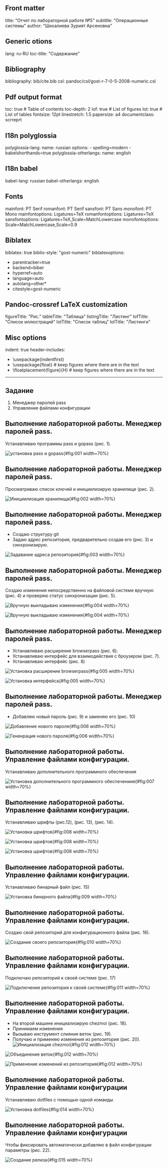 
## Front matter
title: "Отчет по лабораторной работе №5"
subtitle: "Операционные системы"
author: "Шихалиева Зурият Арсеновна"

## Generic otions
lang: ru-RU
toc-title: "Содержание"

## Bibliography
bibliography: bib/cite.bib
csl: pandoc/csl/gost-r-7-0-5-2008-numeric.csl

## Pdf output format
toc: true # Table of contents
toc-depth: 2
lof: true # List of figures
lot: true # List of tables
fontsize: 12pt
linestretch: 1.5
papersize: a4
documentclass: scrreprt
## I18n polyglossia
polyglossia-lang:
  name: russian
  options:
	- spelling=modern
	- babelshorthands=true
polyglossia-otherlangs:
  name: english
## I18n babel
babel-lang: russian
babel-otherlangs: english
## Fonts
mainfont: PT Serif
romanfont: PT Serif
sansfont: PT Sans
monofont: PT Mono
mainfontoptions: Ligatures=TeX
romanfontoptions: Ligatures=TeX
sansfontoptions: Ligatures=TeX,Scale=MatchLowercase
monofontoptions: Scale=MatchLowercase,Scale=0.9
## Biblatex
biblatex: true
biblio-style: "gost-numeric"
biblatexoptions:
  - parentracker=true
  - backend=biber
  - hyperref=auto
  - language=auto
  - autolang=other*
  - citestyle=gost-numeric
## Pandoc-crossref LaTeX customization
figureTitle: "Рис."
tableTitle: "Таблица"
listingTitle: "Листинг"
lofTitle: "Список иллюстраций"
lotTitle: "Список таблиц"
lolTitle: "Листинги"
## Misc options
indent: true
header-includes:
  - \usepackage{indentfirst}
  - \usepackage{float} # keep figures where there are in the text
  - \floatplacement{figure}{H} # keep figures where there are in the text
---

## Задание

1. Менеджер паролей pass 
2. Управление файлами конфигурации

## Выполнение лабораторной работы. Менеджер паролей pass.

Устанавливаю программы pass и gopass (рис. 1). 

![установка pass и gopass](image/1.png){#fig:001 width=70%}


## Выполнение лабораторной работы. Менеджер паролей pass. 

Просматриваю список ключей и инициилизирую хранилище (рис. 2).

![Инициилизация хранилища](image/2.png){#fig:002 width=70%}


## Выполнение лабораторной работы. Менеджер паролей pass.

- Создаю структуру git
- Задаю адрес репозитория, предварительно создав его (рис. 3) и синхронизирую.

![Задавание адреса репозитория](image/3.png){#fig:003 width=70%}


## Выполнение лабораторной работы. Менеджер паролей pass. 

Создаю изменения непосредственно на файловой системе вручную (рис. 4) и проверяю статус синхронизации (рис. 5).

![Вручную выкладываю изменения](image/4.png){#fig:004 width=70%}

![Вручную выкладываю изменения](image/5.png){#fig:004 width=70%}


## Выполнение лабораторной работы. Менеджер паролей pass.

- Устанавливаю расширение browserpass (рис. 6).
- Устанавливаю интерфейс для взаимодействия с броузером (рис. 7).
- Устанавливаю интерфейс (рис. 8)
 
![Установка расширение browserpass](image/6.png){#fig:005 width=70%}

![Установка интерфейса](image/7.png){#fig:005 width=70%}


## Выполнение лабораторной работы. Менеджер паролей pass.

- Добавляю новый пароль (рис. 9) и заменяю его (рис. 10)

![Добавление нового пароля](image/9.png){#fig:006 width=70%}

![Гененрация нового пароля](image/10.png){#fig:006 width=70%}


## Выполнение лабораторной работы. Управление файлами конфигурации.

Устанавливаю дополнительного программного обеспечения

![Установка дополнительного программного обеспечениия](image/11.png){#fig:007 width=70%}

## Выполнение лабораторной работы. Управление файлами конфигурации.

Устанавливаю шрифты (рис.12), (рис. 13), (рис. 14).

![Установка шрифтов](image/12.png){#fig:008 width=70%}

![Установка шрифтов](image/13.png){#fig:008 width=70%}

![Установка шрифтов](image/14.png){#fig:008 width=70%}


## Выполнение лабораторной работы. Управление файлами конфигурации.

Устанавливаю бинарный файл (рис. 15)

![Установка бинарного файла](image/15.png){#fig:009 width=70%}


## Выполнение лабораторной работы. Управление файлами конфигурации.

Создаю свой репозиторий для конфигурационного файла (рис. 16).

![Создание своего репозитория](image/16.png){#fig:010 width=70%}


## Выполнение лабораторной работы. Управление файлами конфигурации.

Подключаю репозиторий к своей системе (рис. 17)

![Подключение репозитория к своей системе](image/17.png){#fig:011 width=70%}


## Выполнение лабораторной работы. Управление файлами конфигурации.

- На второй машине инициализирую chezmoi (рис. 18).
- Принимаем изменения
- Вызываю инструмент слияния веток (рис. 19).
- Получаю и применяю изменения из репозитория (рис. 20).
![Инициализация chezmoi](image/18.png){#fig:012 width=70%}

![Объединение веток](image/19.png){#fig:012 width=70%}

![Применение изменений из репозитория](image/20.png){#fig:012 width=70%}


## Выполнение лабораторной работы. Управление файлами конфигурации

Устанавливаю dotfiles с помощью одной команды 

![Установка dotfiles](image/21.png){#fig:014 width=70%}


## Выполнение лабораторной работы. Управление файлами конфигурации

Чтобы фиксировать автоматически добавляю в файл конфигурации параметры (рис. 22).

![Создание релиза](image/22.png){#fig:015 width=70%}


